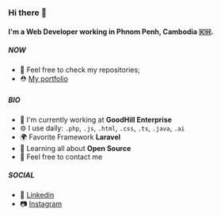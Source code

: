 ### Hi there :wave:

#### I'm a Web Developer working in Phnom Penh, Cambodia :cambodia:.

##### NOW

- :star2: Feel free to check my repositories;
- :rescue_worker_helmet: [My portfolio](https://mingtheanlay.github.io/)

##### BIO

- 🏢 I'm currently working at **GoodHill Enterprise**
- ⚙️ I use daily: `.php`, `.js`, `.html`, `.css`, `.ts`, `.java`, `.ai`
- 🌍 Favorite Framework **Laravel**
- 🌱 Learning all about **Open Source**
- 💬 Feel free to contact me

##### SOCIAL

- :link: [Linkedin](https://www.linkedin.com/in/mingthean-lay-384294178/)
- :camera: [Instagram](https://www.instagram.com/th34n._/)
